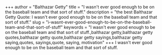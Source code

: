 +++
author = "Balthazar Getty"
title = "I wasn't ever good enough to be on the baseball team and that sort of stuff."
description = "the best Balthazar Getty Quote: I wasn't ever good enough to be on the baseball team and that sort of stuff."
slug = "i-wasnt-ever-good-enough-to-be-on-the-baseball-team-and-that-sort-of-stuff"
keywords = "I wasn't ever good enough to be on the baseball team and that sort of stuff.,balthazar getty,balthazar getty quotes,balthazar getty quote,balthazar getty sayings,balthazar getty saying,quotes, sayings,quote, saying, motivation"
+++
I wasn't ever good enough to be on the baseball team and that sort of stuff.
